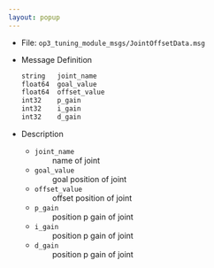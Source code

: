 ```yaml
---
layout: popup
---
```


- File: `op3_tuning_module_msgs/JointOffsetData.msg`

- Message Definition
    ```c
    string   joint_name
    float64  goal_value
    float64  offset_value
    int32    p_gain
    int32    i_gain
    int32    d_gain
    ```

- Description  
    * `joint_name`   
&emsp;&emsp; name of joint  
    * `goal_value`    
&emsp;&emsp; goal position of joint  
    * `offset_value`    
&emsp;&emsp; offset position of joint  
    * `p_gain`    
&emsp;&emsp; position p gain of joint   
    * `i_gain`    
&emsp;&emsp; position p gain of joint  
    * `d_gain`    
&emsp;&emsp; position p gain of joint  
